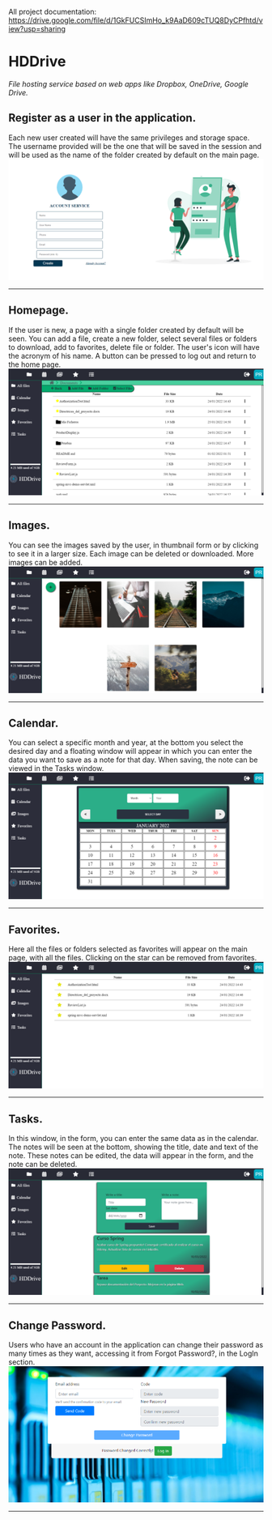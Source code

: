 All project documentation: https://drive.google.com/file/d/1GkFUCSImHo_k9AaD609cTUQ8DyCPfhtd/view?usp=sharing

# HDDrive

*File hosting service based on web apps like Dropbox, OneDrive, Google Drive.*

## **Register as a user in the application.**

Each new user created will have the same privileges and storage space. The username provided will be the one that will be saved in the session and will be used as the name of the folder created by default on the main page.
![Log ON](./img/readmeImages/logON.png?raw=true "LOG ON")
***
## **Homepage.**

If the user is new, a page with a single folder created by default will be seen. You can add a file, create a new folder, select several files or folders to download, add to favorites, delete file or folder.
The user's icon will have the acronym of his name.
A button can be pressed to log out and return to the home page.
![Log ON](./img/readmeImages/home.png?raw=true "Homepage")
***
## **Images.**

You can see the images saved by the user, in thumbnail form or by clicking to see it in a larger size. Each image can be deleted or downloaded. More images can be added.
![Log ON](./img/readmeImages/images.png?raw=true "Images")
***
## **Calendar.**

You can select a specific month and year, at the bottom you select the desired day and a floating window will appear in which you can enter the data you want to save as a note for that day. When saving, the note can be viewed in the Tasks window.
![Log ON](./img/readmeImages/calendar.png?raw=true "Calendar")
***
## **Favorites.**

Here all the files or folders selected as favorites will appear on the main page, with all the files. Clicking on the star can be removed from favorites.
![Log ON](./img/readmeImages/favorites.png?raw=true "Favorites")
***
## **Tasks.**

In this window, in the form, you can enter the same data as in the calendar. The notes will be seen at the bottom, showing the title, date and text of the note. These notes can be edited, the data will appear in the form, and the note can be deleted.
![Log ON](./img/readmeImages/tasks.png?raw=true "LOG ON")
***
## **Change Password.**

Users who have an account in the application can change their password as many times as they want, accessing it from Forgot Password?, in the LogIn section.
![Log ON](./img/readmeImages/recuperarPass.png?raw=true "Restore Password")
***
